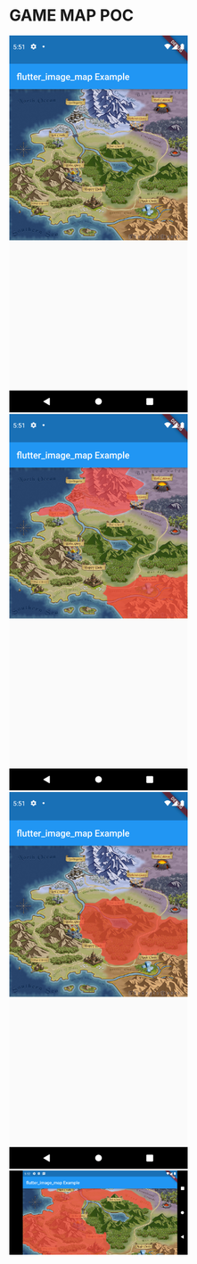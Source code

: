 # GAME MAP POC
<img src="assets/screenshots/1.png" width="320">
<img src="assets/screenshots/2.png" width="320">
<img src="assets/screenshots/3.png" width="320">
<img src="assets/screenshots/4.png" width="320">
 
 
 